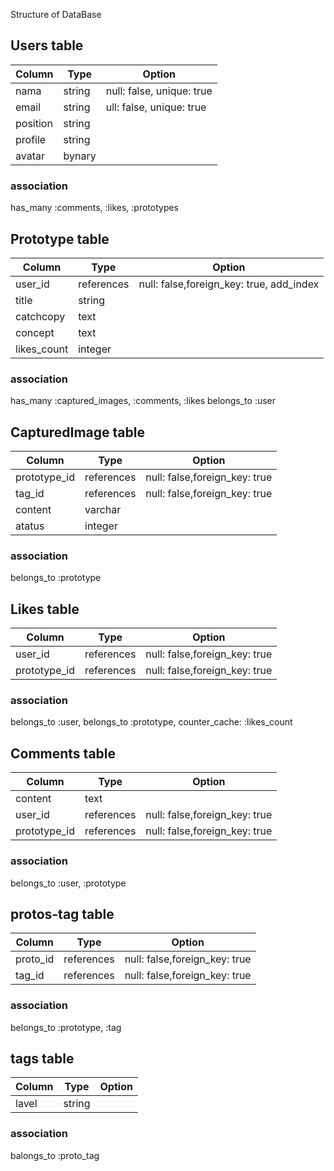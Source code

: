 Structure of DataBase

## Users table
|Column|Type|Option|
|------|----|------|
|nama|string|null: false, unique: true|
|email|string|ull: false, unique: true|
|position|string|
|profile|string|
|avatar|bynary|

### association

has_many :comments, :likes, :prototypes


## Prototype table
|Column|Type|Option|
|------|----|------|
|user_id|references|null: false,foreign_key: true, add_index|
|title|string|
|catchcopy|text|
|concept|text|
|likes_count|integer|

### association

has_many :captured_images, :comments, :likes
belongs_to :user


## CapturedImage table
|Column|Type|Option|
|------|----|------|
|prototype_id|references|null: false,foreign_key: true|
|tag_id|references|null: false,foreign_key: true|
|content|varchar|
|atatus|integer|

### association

belongs_to :prototype


## Likes table
|Column|Type|Option|
|------|----|------|
|user_id|references|null: false,foreign_key: true|
|prototype_id|references|null: false,foreign_key: true|

### association

belongs_to :user,
belongs_to :prototype, counter_cache: :likes_count


## Comments table
|Column|Type|Option|
|------|----|------|
|content|text|
|user_id|references|null: false,foreign_key: true|
|prototype_id|references|null: false,foreign_key: true|

### association

belongs_to :user, :prototype

## protos-tag table
|Column|Type|Option|
|------|----|------|
|proto_id|references|null: false,foreign_key: true|
|tag_id|references|null: false,foreign_key: true|

### association

belongs_to :prototype, :tag

## tags table
|Column|Type|Option|
|------|----|------|
|lavel|string|

### association

balongs_to :proto_tag

